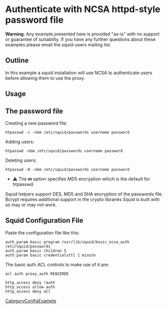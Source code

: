 # Authenticate with NCSA httpd-style password file

**Warning**: Any example presented here is provided "as-is" with no
support or guarantee of suitability. If you have any further questions
about these examples please email the squid-users mailing list.

## Outline

In this example a squid installation will use NCSA to authenticate users
before allowing them to use the proxy.

## Usage

## The password file

Creating a new password file:

    htpasswd -c -nbm /etc/squid/passwords username password

Adding users:

    htpasswd -nbm /etc/squid/passwords username password

Deleting users:

    htpasswd -D -nbm /etc/squid/passwords username password

  - ⚠️
    The **m** option specifies MD5 encryption which is the default for
    htpasswd.

Squid helpers support DES, MD5 and SHA encryption of the passwords file.
Bcrypt requires additional support in the crypto libraries Squid is
built with so may or may not work.

## Squid Configuration File

Paste the configuration file like this:

    auth_param basic program /usr/lib/squid/basic_ncsa_auth /etc/squid/passwords
    auth_param basic children 5
    auth_param basic credentialsttl 1 minute

The basic auth ACL controls to make use of it are:

    acl auth proxy_auth REQUIRED
    
    http_access deny !auth
    http_access allow auth
    http_access deny all

[CategoryConfigExample](/CategoryConfigExample)
